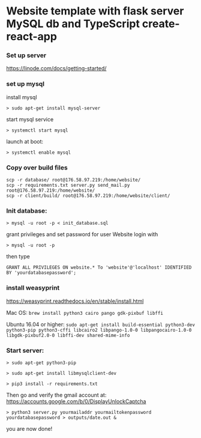 # Website template with flask server MySQL db and TypeScript create-react-app

### Set up server
https://linode.com/docs/getting-started/

### set up mysql
install mysql

`> sudo apt-get install mysql-server`

start mysql service

`> systemctl start mysql`

launch at boot:

`> systemctl enable mysql`


### Copy over build files

```
scp -r database/ root@176.58.97.219:/home/website/
scp -r requirements.txt server.py send_mail.py root@176.58.97.219:/home/website/
scp -r client/build/ root@176.58.97.219:/home/website/client/
```

### Init database:

`> mysql -u root -p < init_database.sql `

grant privileges and set password for user Website
login with
```
> mysql -u root -p
```
then type
```
GRANT ALL PRIVILEGES ON website.* To 'website'@'localhost' IDENTIFIED BY 'yourdatabasepassword';
```

### install weasyprint
https://weasyprint.readthedocs.io/en/stable/install.html

Mac OS:
`brew install python3 cairo pango gdk-pixbuf libffi`


Ubuntu 16.04 or higher:
`sudo apt-get install build-essential python3-dev python3-pip python3-cffi libcairo2 libpango-1.0-0 libpangocairo-1.0-0 libgdk-pixbuf2.0-0 libffi-dev shared-mime-info
`

### Start server:

`> sudo apt-get python3-pip`

`> sudo apt-get install libmysqlclient-dev`

`> pip3 install -r requirements.txt`

Then go and verify the gmail account at:
https://accounts.google.com/b/0/DisplayUnlockCaptcha

`> python3 server.py yourmailaddr yourmailtokenpassword yourdatabasepassword > outputs/date.out &`

you are now done!
